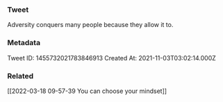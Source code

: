 ### Tweet
Adversity conquers many people because they allow it to.

### Metadata
Tweet ID: 1455732021783846913
Created At: 2021-11-03T03:02:14.000Z

### Related
[[2022-03-18 09-57-39 You can choose your mindset]]

